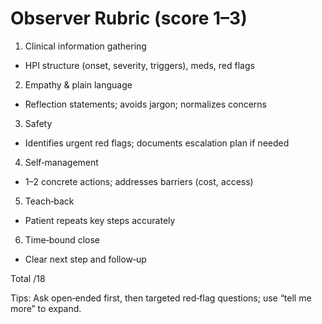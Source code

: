 # Observer Rubric (score 1–3)

1) Clinical information gathering
- HPI structure (onset, severity, triggers), meds, red flags

2) Empathy & plain language
- Reflection statements; avoids jargon; normalizes concerns

3) Safety
- Identifies urgent red flags; documents escalation plan if needed

4) Self‑management
- 1–2 concrete actions; addresses barriers (cost, access)

5) Teach‑back
- Patient repeats key steps accurately

6) Time‑bound close
- Clear next step and follow‑up

Total /18

Tips: Ask open‑ended first, then targeted red‑flag questions; use “tell me more” to expand.
